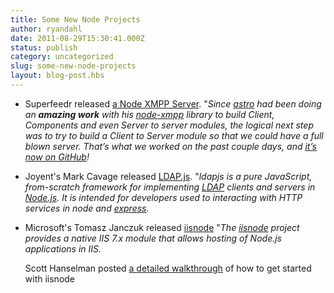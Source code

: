 ```yaml
---
title: Some New Node Projects
author: ryandahl
date: 2011-08-29T15:30:41.000Z
status: publish
category: uncategorized
slug: some-new-node-projects
layout: blog-post.hbs
---
```


* Superfeedr released [a Node XMPP Server](http://blog.superfeedr.com/node-xmpp-server/). "_Since [astro](http://spaceboyz.net/~astro/) had been doing an **amazing work** with his [node-xmpp](https://github.com/astro/node-xmpp) library to build _Client_, _Components_ and even _Server to server_ modules, the logical next step was to try to build a _Client to Server_ module so that we could have a full blown server. That’s what we worked on the past couple days, and [it’s now on GitHub](https://github.com/superfeedr/node-xmpp)!_

* Joyent's Mark Cavage released [LDAP.js](http://ldapjs.org/). "_ldapjs is a pure JavaScript, from-scratch framework for implementing [LDAP](http://tools.ietf.org/html/rfc4510) clients and servers in [Node.js](https://nodejs.org/). It is intended for developers used to interacting with HTTP services in node and [express](http://expressjs.com)._

* Microsoft's Tomasz Janczuk released [iisnode](http://tomasz.janczuk.org/2011/08/hosting-nodejs-applications-in-iis-on.html) "_The [iisnode](https://github.com/tjanczuk/iisnode) project provides a native IIS 7.x module that allows hosting of Node.js applications in IIS._

  Scott Hanselman posted [a detailed walkthrough](http://www.hanselman.com/blog/InstallingAndRunningNodejsApplicationsWithinIISOnWindowsAreYouMad.aspx) of how to get started with iisnode
